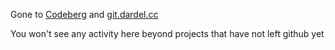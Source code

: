 Gone to [Codeberg](https://codeberg.org/Dardel) and [git.dardel.cc](https://git.dardel.cc/Dardel)

You won't see any activity here beyond projects that have not left github yet
